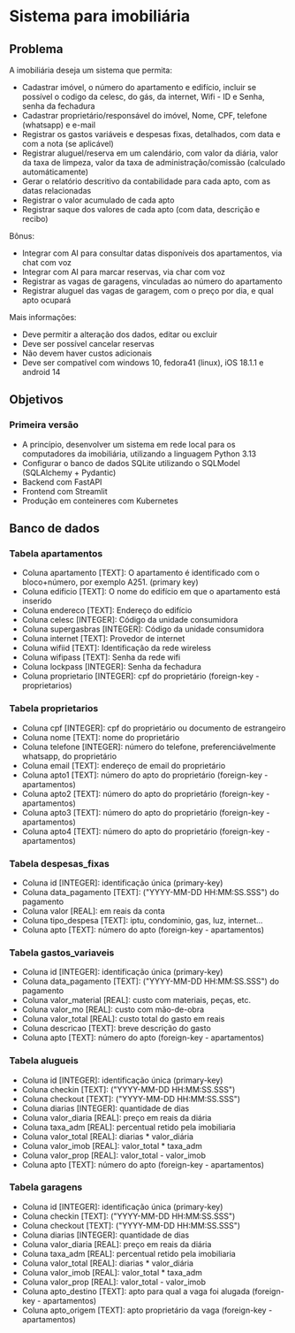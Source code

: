 # Sistema para imobiliária

## Problema

A imobiliária deseja um sistema que permita:
- Cadastrar imóvel, o número do apartamento e edifício, incluir se possível o codigo da celesc, do gás, da internet, Wifi - ID e Senha, senha da fechadura
- Cadastrar proprietário/responsável do imóvel, Nome, CPF, telefone (whatsapp) e e-mail
- Registrar os gastos variáveis e despesas fixas, detalhados, com data e com a nota (se aplicável)
- Registrar aluguel/reserva em um calendário, com valor da diária, valor da taxa de limpeza, valor da taxa de administração/comissão (calculado automáticamente)
- Gerar o relatório descritivo da contabilidade para cada apto, com as datas relacionadas
- Registrar o valor acumulado de cada apto
- Registrar saque dos valores de cada apto (com data, descrição e recibo)

Bônus:
- Integrar com AI para consultar datas disponíveis dos apartamentos, via chat com voz
- Integrar com AI para marcar reservas, via char com voz
- Registrar as vagas de garagens, vinculadas ao número do apartamento
- Registrar aluguel das vagas de garagem, com o preço por dia, e qual apto ocupará

Mais informações:
- Deve permitir a alteração dos dados, editar ou excluir
- Deve ser possível cancelar reservas
- Não devem haver custos adicionais
- Deve ser compatível com windows 10, fedora41 (linux), iOS 18.1.1 e android 14

## Objetivos

### Primeira versão

- A princípio, desenvolver um sistema em rede local para os computadores da imobiliária, utilizando a linguagem Python 3.13
- Configurar o banco de dados SQLite utilizando o SQLModel (SQLAlchemy + Pydantic)
- Backend com FastAPI
- Frontend com Streamlit
- Produção em conteineres com Kubernetes

## Banco de dados

### Tabela apartamentos

- Coluna apartamento [TEXT]: O apartamento é identificado com o bloco+número, por exemplo A251. (primary key)
- Coluna edificio [TEXT]: O nome do edifício em que o apartamento está inserido
- Coluna endereco [TEXT]: Endereço do edifício
- Coluna celesc [INTEGER]: Código da unidade consumidora
- Coluna supergasbras [INTEGER]: Código da unidade consumidora
- Coluna internet [TEXT]: Provedor de internet
- Coluna wifiid [TEXT]: Identificação da rede wireless
- Coluna wifipass [TEXT]: Senha da rede wifi
- Coluna lockpass [INTEGER]: Senha da fechadura
- Coluna proprietario [INTEGER]: cpf do proprietário (foreign-key - proprietarios)

### Tabela proprietarios

- Coluna cpf [INTEGER]: cpf do proprietário ou documento de estrangeiro
- Coluna nome [TEXT]: nome do proprietário
- Coluna telefone [INTEGER]: número do telefone, preferenciávelmente whatsapp, do proprietário
- Coluna email [TEXT]: endereço de email do proprietário
- Coluna apto1 [TEXT]: número do apto do proprietário (foreign-key - apartamentos)
- Coluna apto2 [TEXT]: número do apto do proprietário (foreign-key - apartamentos)
- Coluna apto3 [TEXT]: número do apto do proprietário (foreign-key - apartamentos)
- Coluna apto4 [TEXT]: número do apto do proprietário (foreign-key - apartamentos)

### Tabela despesas_fixas

- Coluna id [INTEGER]: identificação única (primary-key)
- Coluna data_pagamento [TEXT]: ("YYYY-MM-DD HH:MM:SS.SSS") do pagamento
- Coluna valor [REAL]: em reais da conta
- Coluna tipo_despesa [TEXT]: iptu, condominio, gas, luz, internet...
- Coluna apto [TEXT]: número do apto (foreign-key - apartamentos)

### Tabela gastos_variaveis

- Coluna id [INTEGER]: identificação única (primary-key)
- Coluna data_pagamento [TEXT]: ("YYYY-MM-DD HH:MM:SS.SSS") do pagamento
- Coluna valor_material [REAL]: custo com materiais, peças, etc.
- Coluna valor_mo [REAL]: custo com mão-de-obra
- Coluna valor_total [REAL]: custo total do gasto em reais
- Coluna descricao [TEXT]: breve descrição do gasto
- Coluna apto [TEXT]: número do apto (foreign-key - apartamentos)

### Tabela alugueis

- Coluna id [INTEGER]: identificação única (primary-key)
- Coluna checkin [TEXT]: ("YYYY-MM-DD HH:MM:SS.SSS")
- Coluna checkout [TEXT]: ("YYYY-MM-DD HH:MM:SS.SSS")
- Coluna diarias [INTEGER]: quantidade de dias
- Coluna valor_diaria [REAL]: preço em reais da diária
- Coluna taxa_adm [REAL]: percentual retido pela imobiliaria
- Coluna valor_total [REAL]: diarias * valor_diária
- Coluna valor_imob [REAL]: valor_total * taxa_adm
- Coluna valor_prop [REAL]: valor_total - valor_imob
- Coluna apto [TEXT]: número do apto (foreign-key - apartamentos)

### Tabela garagens

- Coluna id [INTEGER]: identificação única (primary-key)
- Coluna checkin [TEXT]: ("YYYY-MM-DD HH:MM:SS.SSS")
- Coluna checkout [TEXT]: ("YYYY-MM-DD HH:MM:SS.SSS")
- Coluna diarias [INTEGER]: quantidade de dias
- Coluna valor_diaria [REAL]: preço em reais da diária
- Coluna taxa_adm [REAL]: percentual retido pela imobiliaria
- Coluna valor_total [REAL]: diarias * valor_diária
- Coluna valor_imob [REAL]: valor_total * taxa_adm
- Coluna valor_prop [REAL]: valor_total - valor_imob
- Coluna apto_destino [TEXT]: apto para qual a vaga foi alugada (foreign-key - apartamentos)
- Coluna apto_origem [TEXT]: apto proprietário da vaga (foreign-key - apartamentos)
